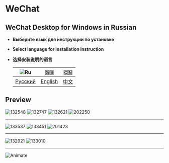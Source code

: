 # WeChat
## WeChat Desktop for Windows in Russian

- **Выберите язык для инструкции по установке**
- **Select language for installation instruction**
- **选择安装说明的语言**

    | ![Ru](https://camo.githubusercontent.com/391b57fb068c30068d206d8b5e14dab22414b7e4e2179aeaa23415ab3404b841/68747470733a2f2f756e69636f64652d7461626c652e636f6d2f692f636f756e7472792d666c6167732f72752e706e67) |      🇬🇧      |      🇨🇳     |
    | :----------: |:------------:|:-----------:|
    | [Русский][1] | [English][2] |  [中文][3]  |
    
    
## Preview
![132548](https://user-images.githubusercontent.com/48417413/129444846-a5600031-3095-4c37-ba64-b8d2313840b1.png) 
![132747](https://user-images.githubusercontent.com/48417413/129444863-076ac07d-a531-43b3-ab7b-f856f89c347d.png) 
![132621](https://user-images.githubusercontent.com/48417413/129455614-b0079fb5-8b3a-4e77-8f9c-cbf9636b4e2b.png) 
![202250](https://user-images.githubusercontent.com/48417413/129455426-4a50697e-5cbf-44bb-a335-b215ddef582f.png)

----

![133537](https://user-images.githubusercontent.com/48417413/129444911-4eb3ad00-86c1-44c3-9a10-eabda72bbd27.png)
![133451](https://user-images.githubusercontent.com/48417413/129444919-a2e0ae08-d4c1-47d7-b80f-9757ea2623f0.png)
![201423](https://user-images.githubusercontent.com/48417413/129455216-d8bb2f73-b298-4fe5-9278-ec38fb6d373c.png)

----

![132921](https://user-images.githubusercontent.com/48417413/129444898-0a9fff8d-242f-42bd-a1f2-ff9b91d9c566.png) 
![133010](https://user-images.githubusercontent.com/48417413/129444900-f8da896c-e428-4c33-a173-298ed67f4b4e.png)

----

![Animate](https://user-images.githubusercontent.com/48417413/129444995-7311de92-d481-4530-881e-51714a51a88b.gif)



[1]: https://github.com/Li-Heping/WeChat/blob/main/WeChat%20-%203.3.0.115/Installation%20instructions/README-Ru.md
[2]: https://github.com/Li-Heping/WeChat/blob/main/WeChat%20-%203.3.0.115/Installation%20instructions/README-En.md
[3]: https://github.com/Li-Heping/WeChat/blob/main/WeChat%20-%203.3.0.115/Installation%20instructions/README-Cn.md
